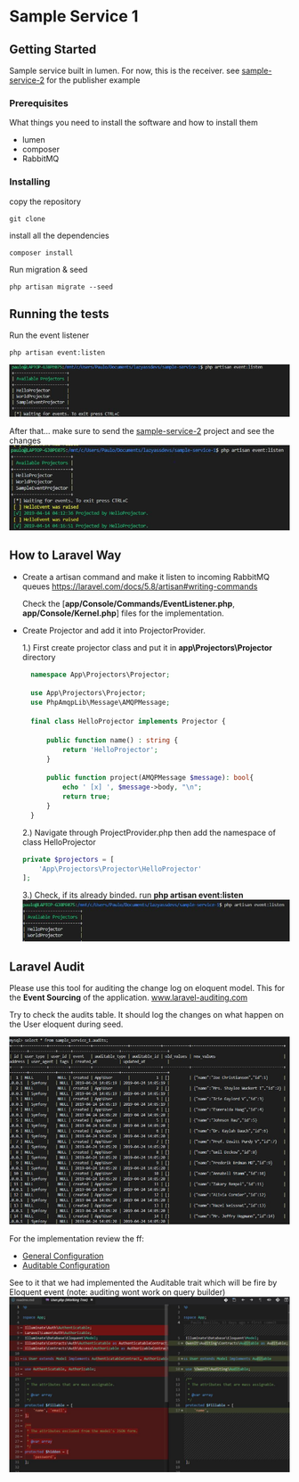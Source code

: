 # Sample Service 1

## Getting Started
Sample service built in lumen. For now, this is the receiver. see [sample-service-2](https://github.com/lazy-ass-devs/sample-service-2) for the publisher example

### Prerequisites

What things you need to install the software and how to install them
* lumen
* composer
* RabbitMQ

### Installing

copy the repository 
```
git clone
```

install all the dependencies
```
composer install
```

Run migration & seed
```
php artisan migrate --seed
```

## Running the tests

Run the event listener
```
php artisan event:listen
```
![Event Listen](samples/1.JPG)

After that... make sure to send the [sample-service-2](https://github.com/lazy-ass-devs/sample-service-2) project and see the changes
![Event Listen2](samples/2.JPG)

## How to Laravel Way
- Create a artisan command and make it listen to incoming RabbitMQ queues https://laravel.com/docs/5.8/artisan#writing-commands
    
    Check the [**app/Console/Commands/EventListener.php**, **app/Console/Kernel.php**] files for the implementation.

- Create Projector and add it into ProjectorProvider.

  1.) First create projector class and put it in **app\Projectors\Projector**     directory
  ```php
    namespace App\Projectors\Projector;
    
    use App\Projectors\Projector;
    use PhpAmqpLib\Message\AMQPMessage;
    
    final class HelloProjector implements Projector {
        
        public function name() : string {
            return 'HelloProjector';
        }
        
        public function project(AMQPMessage $message): bool{
            echo ' [x] ', $message->body, "\n";
            return true;
        }
    }
  ```

  2.) Navigate through ProjectProvider.php then add the namespace of class    HelloProjector
    ```php
    private $projectors = [
        'App\Projectors\Projector\HelloProjector'
    ];
    ```
    3.) Check, if its already binded. run **php artisan event:listen**
    ![Event Listen3](samples/3.JPG)
    
## Laravel Audit
Please use this tool for auditing the change log on eloquent model. This for the **Event Sourcing** of the application. www.laravel-auditing.com

Try to check the audits table. It should log the changes on what happen on the User eloquent during seed.

![Audit table](samples/lara-audit1.JPG)

For the implementation review the ff:
- [General Configuration](http://www.laravel-auditing.com/docs/9.0/general-configuration)
- [Auditable Configuration](http://www.laravel-auditing.com/docs/9.0/auditable-configuration)

See to it that we had implemented the Auditable trait which will be fire by Eloquent event (note: auditing wont work on query builder)
![Users](samples/lara-audit2.JPG)



